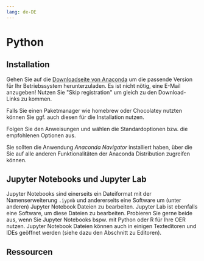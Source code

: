 ```yaml
---
lang: de-DE
---
```

# Python

## Installation

Gehen Sie auf die <a href="https://www.anaconda.com/download" class="external-link" target="_blank">Downloadseite von Anaconda</a> um die passende Version für Ihr Betriebssystem herunterzuladen. Es ist nicht nötig, eine E-Mail anzugeben! Nutzen Sie "Skip registration" um gleich zu den Download-Links zu kommen.

Falls Sie einen Paketmanager wie homebrew oder Chocolatey nutzten können Sie ggf. auch diesen für die Installation nutzen.

Folgen Sie den Anweisungen und wählen die Standardoptionen bzw. die empfohlenen Optionen aus.

Sie sollten die Anwendung *Anaconda Navigator* installiert haben, über die Sie auf alle anderen Funktionalitäten der Anaconda Distribution zugreifen können.

## Jupyter Notebooks und Jupyter Lab

Jupyter Notebooks sind einerseits ein Dateiformat mit der Namenserweiterung `.iypnb` und andererseits eine Software um (unter anderen) Jupyter Notebook Dateien zu bearbeiten. Jupyter Lab ist ebenfalls eine Software, um diese Dateien zu bearbeiten. Probieren Sie gerne beide aus, wenn Sie Jupyter Notebooks bspw. mit Python oder R für Ihre OER nutzen. Jupyter Notebook Dateien können auch in einigen Texteditoren und IDEs geöffnet werden (siehe dazu den Abschnitt zu Editoren). 

## Ressourcen

